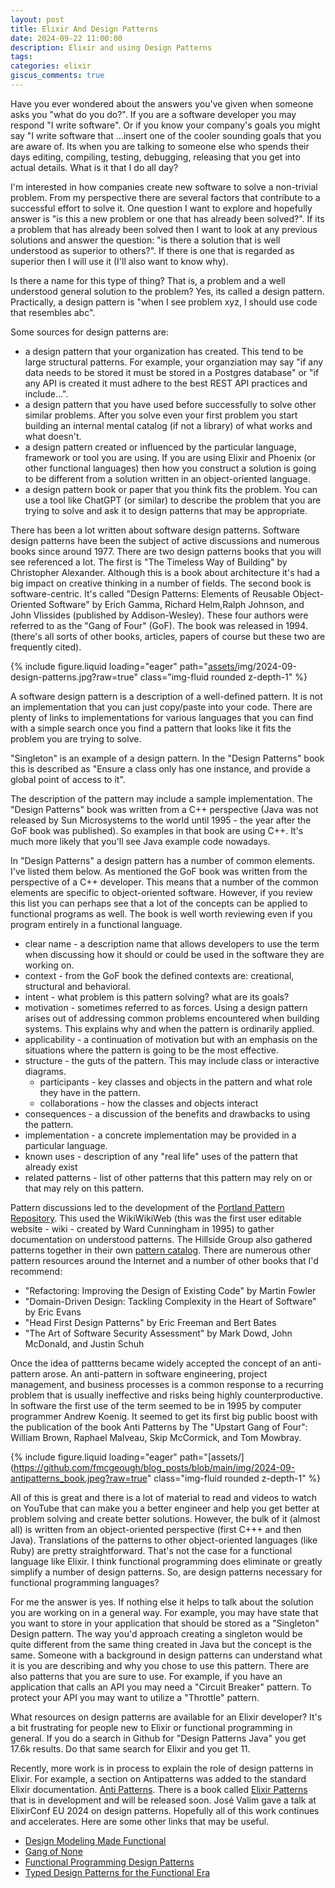 ```yaml
---
layout: post
title: Elixir And Design Patterns
date: 2024-09-22 11:00:00
description: Elixir and using Design Patterns
tags:
categories: elixir
giscus_comments: true
---
```


Have you ever wondered about the answers you've given when someone asks you "what do you do?". If you are a software developer you may respond "I write software". Or if you know your company's goals you might say "I write software that ...insert one of the cooler sounding goals that you are aware of. Its when you are talking to someone else who spends their days editing, compiling, testing, debugging, releasing that you get into actual details. What is it that I do all day?

I'm interested in how companies create new software to solve a non-trivial problem. From my perspective there are several factors that contribute to a successful effort to solve it. One question I want to explore and hopefully answer is "is this a new problem or one that has already been solved?". If its a problem that has already been solved then I want to look at any previous solutions and answer the question: "is there a solution that is well understood as superior to others?". If there is one that is regarded as superior then I will use it (I'll also want to know why).

Is there a name for this type of thing? That is, a problem and a well understood general solution to the problem? Yes, its called a design pattern. Practically, a design pattern is "when I see problem xyz, I should use code that resembles abc".

Some sources for design patterns are:

- a design pattern that your organization has created. This tend to be large structural patterns. For example, your organziation may say "if any data needs to be stored it must be stored in a Postgres database" or "if any API is created it must adhere to the best REST API practices and include...".
- a design pattern that you have used before successfully to solve other similar problems. After you solve even your first problem you start building an internal mental catalog (if not a library) of what works and what doesn't.
- a design pattern created or influenced by the particular language, framework or tool you are using. If you are using Elixir and Phoenix (or other functional languages) then how you construct a solution is going to be different from a solution written in an object-oriented language.
- a design pattern book or paper that you think fits the problem. You can use a tool like ChatGPT (or similar) to describe the problem that you are trying to solve and ask it to design patterns that may be appropriate.

There has been a lot written about software design patterns. Software design patterns have been the subject of active discussions and numerous books since around 1977. There are two design patterns books that you will see referenced a lot. The first is "The Timeless Way of Building" by Christopher Alexander. Although this is a book about architecture it's had a big impact on creative thinking in a number of fields. The second book is software-centric. It's called "Design Patterns: Elements of Reusable Object-Oriented Software" by Erich Gamma, Richard Helm,Ralph Johnson, and John Vlissides (published by Addison-Wesley). These four authors were referred to as the "Gang of Four" (GoF). The book was released in 1994. (there's all sorts of other books, articles, papers of course but these two are frequently cited).

{% include figure.liquid loading="eager"
path="[assets/](https://github.com/fmcgeough/blog_posts/blob/main/)img/2024-09-design-patterns.jpg?raw=true"
class="img-fluid rounded z-depth-1" %}

A software design pattern is a description of a well-defined pattern. It is not an implementation that you can just copy/paste into your code. There are plenty of links to implementations for various languages that you can find with a simple search once you find a pattern that looks like it fits the problem you are trying to solve.

"Singleton" is an example of a design pattern. In the "Design Patterns" book this is described as "Ensure a class only has one instance, and provide a global point of access to it".

The description of the pattern may include a sample implementation. The "Design Patterns" book was written from a C++ perspective (Java was not released by Sun Microsystems to the world until 1995 - the year after the GoF book was published). So examples in that book are using C++. It's much more likely that you'll see Java example code nowadays.

In "Design Patterns" a design pattern has a number of common elements. I've listed them below. As mentioned the GoF book was written from the perspective of a C++ developer. This means that a number of the common elements are specific to object-oriented software. However, if you review this list you can perhaps see that a lot of the concepts can be applied to functional programs as well. The book is well worth reviewing even if you program entirely in a functional language.

- clear name - a description name that allows developers to use the term when discussing how it should or could be used in the software they are working on.
- context - from the GoF book the defined contexts are: creational, structural and behavioral.
- intent - what problem is this pattern solving? what are its goals?
- motivation - sometimes referred to as forces. Using a design pattern arises out of addressing common problems encountered when building systems. This explains why and when the pattern is ordinarily applied.
- applicability - a continuation of motivation but with an emphasis on the situations where the pattern is going to be the most effective.
- structure - the guts of the pattern. This may include class or interactive diagrams.
  - participants - key classes and objects in the pattern and what role they have in the pattern.
  - collaborations - how the classes and objects interact
- consequences - a discussion of the benefits and drawbacks to using the pattern.
- implementation - a concrete implementation may be provided in a particular language.
- known uses - description of any "real life" uses of the pattern that already exist
- related patterns - list of other patterns that this pattern may rely on or that may rely on this pattern.

Pattern discussions led to the development of the [Portland Pattern Repository](https://c2.com/ppr/titles.html). This used the WikiWikiWeb (this was the first user editable website - wiki - created by Ward Cunningham in 1995) to gather documentation on understood patterns. The Hillside Group also gathered patterns
together in their own [pattern catalog](https://hillside.net/patterns/patterns-catalog). There are numerous other pattern resources around the Internet and a number of other books that I'd recommend:

- "Refactoring: Improving the Design of Existing Code" by Martin Fowler
- "Domain-Driven Design: Tackling Complexity in the Heart of Software" by Eric Evans
- "Head First Design Patterns" by Eric Freeman and Bert Bates
- "The Art of Software Security Assessment" by Mark Dowd, John McDonald, and Justin Schuh

Once the idea of pattterns became widely accepted the concept of an anti-pattern arose. An anti-pattern in software engineering, project management, and business processes is a common response to a recurring problem that is usually ineffective and risks being highly counterproductive. In software the first use of the term seemed to be in 1995 by computer programmer Andrew Koenig. It seemed to get its first big public boost with the publication of the book Anti Patterns by The "Upstart Gang of Four": William Brown, Raphael Malveau, Skip McCormick, and Tom Mowbray.

{% include figure.liquid loading="eager"
path="[assets/](https://github.com/fmcgeough/blog_posts/blob/main/img/2024-09-antipatterns_book.jpeg?raw=true"
class="img-fluid rounded z-depth-1" %}

All of this is great and there is a lot of material to read and videos to watch on YouTube that can make you a better engineer and help you get better at problem solving and create better solutions. However, the bulk of it (almost all) is written from an object-oriented perspective (first C+++ and then Java). Translations of the patterns to other object-oriented languages (like Ruby) are pretty straightforward. That's not the case for a functional language like Elixir. I think functional programming does eliminate or greatly simplify a number of design patterns. So, are design patterns necessary for functional programming languages?

For me the answer is yes. If nothing else it helps to talk about the solution you are working on in a general way. For example, you may have state that you want to store in your application that should be stored as a "Singleton" Design pattern. The way you'd approach creating a singleton would be quite different from the same thing created in Java but the concept is the same. Someone with a background in design patterns can understand what it is you are describing and why you chose to use this pattern. There are also patterns that you are sure to use. For example, if you have an application that calls an API you may need a "Circuit Breaker" pattern. To protect your API you may want to utilize a "Throttle" pattern.

What resources on design patterns are available for an Elixir developer? It's a bit frustrating for people new to Elixir or functional programming in general. If you do a search in Github for "Design Patterns Java" you get 17.6k results. Do that same search for Elixir and you get 11.

Recently, more work is in process to explain the role of design patterns in Elixir. For example, a section on Antipatterns was added to the standard Elixir documentation. [Anti Patterns](https://hexdocs.pm/elixir/main/code-anti-patterns.html). There is a book called [Elixir Patterns](https://elixirpatterns.dev/) that is in development and will be released soon. José Valim gave a talk at ElixirConf EU 2024 on design patterns. Hopefully all of this work continues and accelerates. Here are some other links that may be useful.

- [Design Modeling Made Functional](https://pragprog.com/titles/swdddf/domain-modeling-made-functional/)
- [Gang of None](https://www.youtube.com/watch?v=agkXUp0hCW8)
- [Functional Programming Design Patterns](https://fsharpforfunandprofit.com/fppatterns/)
- [Typed Design Patterns for the Functional Era](https://arxiv.org/pdf/2307.07069)
